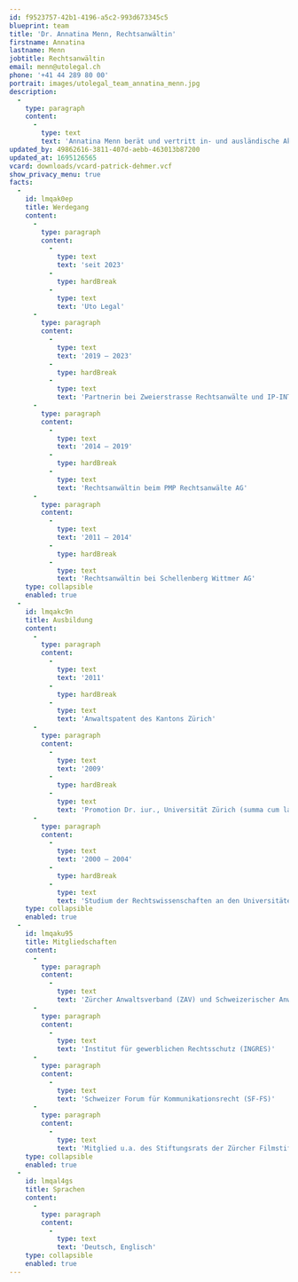 ```yaml
---
id: f9523757-42b1-4196-a5c2-993d673345c5
blueprint: team
title: 'Dr. Annatina Menn, Rechtsanwältin'
firstname: Annatina
lastname: Menn
jobtitle: Rechtsanwältin
email: menn@utolegal.ch
phone: '+41 44 289 80 00'
portrait: images/utolegal_team_annatina_menn.jpg
description:
  -
    type: paragraph
    content:
      -
        type: text
        text: 'Annatina Menn berät und vertritt in- und ausländische Akteure der verschiedenen Unterhaltungs- und Kreativindustrien, der Kunst- und Kulturbranche sowie diverser Technologiesektoren. Sie praktiziert entsprechend vorwiegend im Kunstrecht, im Urheberrecht, im Design- und Markenrecht, im Film- und Fernsehrecht, im Medien- und Kommunikationsrecht, im Lauterkeitsrecht sowie im Vertragsrecht. Zudem verfügt Annatina Menn über grosse Erfahrung im Planungs-, Bau- und Immobilienrecht. Sie prozessiert regelmässig vor Schweizer Gerichten. Ihren Doktortitel erwarb sie im Filmurheberrecht.'
updated_by: 49862616-3811-407d-aebb-463013b87200
updated_at: 1695126565
vcard: downloads/vcard-patrick-dehmer.vcf
show_privacy_menu: true
facts:
  -
    id: lmqak0ep
    title: Werdegang
    content:
      -
        type: paragraph
        content:
          -
            type: text
            text: 'seit 2023'
          -
            type: hardBreak
          -
            type: text
            text: 'Uto Legal'
      -
        type: paragraph
        content:
          -
            type: text
            text: '2019 – 2023'
          -
            type: hardBreak
          -
            type: text
            text: 'Partnerin bei Zweierstrasse Rechtsanwälte und IP-INTELLIGENCE Rechtsanwälte'
      -
        type: paragraph
        content:
          -
            type: text
            text: '2014 – 2019'
          -
            type: hardBreak
          -
            type: text
            text: 'Rechtsanwältin beim PMP Rechtsanwälte AG'
      -
        type: paragraph
        content:
          -
            type: text
            text: '2011 – 2014'
          -
            type: hardBreak
          -
            type: text
            text: 'Rechtsanwältin bei Schellenberg Wittmer AG'
    type: collapsible
    enabled: true
  -
    id: lmqakc9n
    title: Ausbildung
    content:
      -
        type: paragraph
        content:
          -
            type: text
            text: '2011'
          -
            type: hardBreak
          -
            type: text
            text: 'Anwaltspatent des Kantons Zürich'
      -
        type: paragraph
        content:
          -
            type: text
            text: '2009'
          -
            type: hardBreak
          -
            type: text
            text: 'Promotion Dr. iur., Universität Zürich (summa cum laude; Professor Walther Hug-Preis)'
      -
        type: paragraph
        content:
          -
            type: text
            text: '2000 – 2004'
          -
            type: hardBreak
          -
            type: text
            text: 'Studium der Rechtswissenschaften an den Universitäten Zürich und Paris X-Nanterre; lic. iur. (magna cum laude)'
    type: collapsible
    enabled: true
  -
    id: lmqaku95
    title: Mitgliedschaften
    content:
      -
        type: paragraph
        content:
          -
            type: text
            text: 'Zürcher Anwaltsverband (ZAV) und Schweizerischer Anwaltsverband (SAV)'
      -
        type: paragraph
        content:
          -
            type: text
            text: 'Institut für gewerblichen Rechtsschutz (INGRES)'
      -
        type: paragraph
        content:
          -
            type: text
            text: 'Schweizer Forum für Kommunikationsrecht (SF-FS)'
      -
        type: paragraph
        content:
          -
            type: text
            text: 'Mitglied u.a. des Stiftungsrats der Zürcher Filmstiftung sowie Mitglied des Vorstands des Vereins Cabaret Voltaire, Zürich, sowie des Bündner Kunstvereins, Chur'
    type: collapsible
    enabled: true
  -
    id: lmqal4gs
    title: Sprachen
    content:
      -
        type: paragraph
        content:
          -
            type: text
            text: 'Deutsch, Englisch'
    type: collapsible
    enabled: true
---
```

